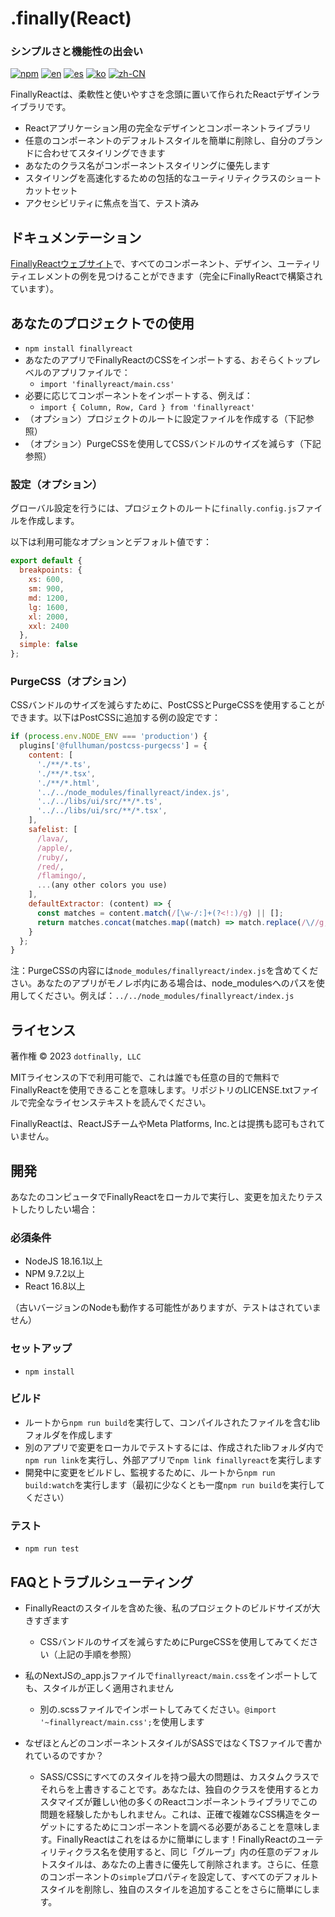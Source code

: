 # .finally(React)

### シンプルさと機能性の出会い

[![npm](https://img.shields.io/npm/v/finallyreact.svg?color=005711)](https://www.npmjs.com/package/finallyreact)
[![en](https://img.shields.io/badge/lang-English-green?color=1a5296)](https://github.com/dotfinally/finallyreact/blob/main/README.md)
[![es](https://img.shields.io/badge/lang-Spanish-green?color=1a5296)](https://github.com/dotfinally/finallyreact/blob/main/translated-md/README.es.md)
[![ko](https://img.shields.io/badge/lang-Korean-green?color=1a5296)](https://github.com/dotfinally/finallyreact/blob/main/translated-md/README.ko.md)
[![zh-CN](https://img.shields.io/badge/lang-Simplified--Chinese-green?color=1a5296)](https://github.com/dotfinally/finallyreact/blob/main/translated-md/README.zh-CN.md)

FinallyReactは、柔軟性と使いやすさを念頭に置いて作られたReactデザインライブラリです。

- Reactアプリケーション用の完全なデザインとコンポーネントライブラリ
- 任意のコンポーネントのデフォルトスタイルを簡単に削除し、自分のブランドに合わせてスタイリングできます
- あなたのクラス名がコンポーネントスタイリングに優先します
- スタイリングを高速化するための包括的なユーティリティクラスのショートカットセット
- アクセシビリティに焦点を当て、テスト済み

## ドキュメンテーション

[FinallyReactウェブサイト](https://finallyreact.com)で、すべてのコンポーネント、デザイン、ユーティリティエレメントの例を見つけることができます（完全にFinallyReactで構築されています）。

## あなたのプロジェクトでの使用

- `npm install finallyreact`
- あなたのアプリでFinallyReactのCSSをインポートする、おそらくトップレベルのアプリファイルで：
  - `import 'finallyreact/main.css'`
- 必要に応じてコンポーネントをインポートする、例えば：
  - `import { Column, Row, Card } from 'finallyreact'`
- （オプション）プロジェクトのルートに設定ファイルを作成する（下記参照）
- （オプション）PurgeCSSを使用してCSSバンドルのサイズを減らす（下記参照）

### 設定（オプション）

グローバル設定を行うには、プロジェクトのルートに`finally.config.js`ファイルを作成します。

以下は利用可能なオプションとデフォルト値です：

```js
export default {
  breakpoints: {
    xs: 600,
    sm: 900,
    md: 1200,
    lg: 1600,
    xl: 2000,
    xxl: 2400
  },
  simple: false
};
```

### PurgeCSS（オプション）

CSSバンドルのサイズを減らすために、PostCSSとPurgeCSSを使用することができます。以下はPostCSSに追加する例の設定です：

```js
if (process.env.NODE_ENV === 'production') {
  plugins['@fullhuman/postcss-purgecss'] = {
    content: [
      './**/*.ts',
      './**/*.tsx',
      './**/*.html',
      '../../node_modules/finallyreact/index.js',
      '../../libs/ui/src/**/*.ts',
      '../../libs/ui/src/**/*.tsx',
    ],
    safelist: [
      /lava/,
      /apple/,
      /ruby/,
      /red/,
      /flamingo/,
      ...(any other colors you use)
    ],
    defaultExtractor: (content) => {
      const matches = content.match(/[\w-/:]+(?<!:)/g) || [];
      return matches.concat(matches.map((match) => match.replace(/\//g, '\\/')));
    }
  };
}
```

注：PurgeCSSの内容には`node_modules/finallyreact/index.js`を含めてください。あなたのアプリがモノレポ内にある場合は、node_modulesへのパスを使用してください。例えば：`../../node_modules/finallyreact/index.js`

## ライセンス

著作権 © 2023 `dotfinally, LLC`

MITライセンスの下で利用可能で、これは誰でも任意の目的で無料でFinallyReactを使用できることを意味します。リポジトリのLICENSE.txtファイルで完全なライセンステキストを読んでください。

FinallyReactは、ReactJSチームやMeta Platforms, Inc.とは提携も認可もされていません。

## 開発

あなたのコンピュータでFinallyReactをローカルで実行し、変更を加えたりテストしたりしたい場合：

### 必須条件

- NodeJS 18.16.1以上
- NPM 9.7.2以上
- React 16.8以上

（古いバージョンのNodeも動作する可能性がありますが、テストはされていません）

### セットアップ

- `npm install`

### ビルド

- ルートから`npm run build`を実行して、コンパイルされたファイルを含むlibフォルダを作成します
- 別のアプリで変更をローカルでテストするには、作成されたlibフォルダ内で`npm run link`を実行し、外部アプリで`npm link finallyreact`を実行します
- 開発中に変更をビルドし、監視するために、ルートから`npm run build:watch`を実行します（最初に少なくとも一度`npm run build`を実行してください）

### テスト

- `npm run test`

## FAQとトラブルシューティング

- FinallyReactのスタイルを含めた後、私のプロジェクトのビルドサイズが大きすぎます

  - CSSバンドルのサイズを減らすためにPurgeCSSを使用してみてください（上記の手順を参照）

- 私のNextJSの\_app.jsファイルで`finallyreact/main.css`をインポートしても、スタイルが正しく適用されません

  - 別の.scssファイルでインポートしてみてください。`@import '~finallyreact/main.css';`を使用します

- なぜほとんどのコンポーネントスタイルがSASSではなくTSファイルで書かれているのですか？
  - SASS/CSSにすべてのスタイルを持つ最大の問題は、カスタムクラスでそれらを上書きすることです。あなたは、独自のクラスを使用するとカスタマイズが難しい他の多くのReactコンポーネントライブラリでこの問題を経験したかもしれません。これは、正確で複雑なCSS構造をターゲットにするためにコンポーネントを調べる必要があることを意味します。FinallyReactはこれをはるかに簡単にします！FinallyReactのユーティリティクラス名を使用すると、同じ「グループ」内の任意のデフォルトスタイルは、あなたの上書きに優先して削除されます。さらに、任意のコンポーネントの`simple`プロパティを設定して、すべてのデフォルトスタイルを削除し、独自のスタイルを追加することをさらに簡単にします。
